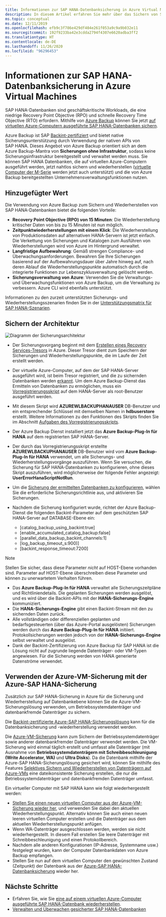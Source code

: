 ```yaml
---
title: Informationen zur SAP HANA-Datenbanksicherung in Azure Virtual Machines
description: In diesem Artikel erfahren Sie mehr über das Sichern von SAP HANA-Datenbanken, die in Azure Virtual Machines ausgeführt werden.
ms.topic: conceptual
ms.date: 12/11/2019
ms.openlocfilehash: efb9c3f786e429df404e261f053a9c9a9b032e11
ms.sourcegitcommit: 192f9233ba42e3cdda2794f4307e6620adba3ff2
ms.translationtype: HT
ms.contentlocale: de-DE
ms.lasthandoff: 11/26/2020
ms.locfileid: "96296453"
---
```

# <a name="about-sap-hana-database-backup-in-azure-vms"></a>Informationen zur SAP HANA-Datenbanksicherung in Azure Virtual Machines

SAP HANA-Datenbanken sind geschäftskritische Workloads, die eine niedrige Recovery Point Objective (RPO) und schnelle Recovery Time Objective (RTO) erfordern. Mithilfe von [Azure Backup](./backup-overview.md) können Sie jetzt [auf virtuellen Azure-Computern ausgeführte SAP HANA-Datenbanken sichern](./tutorial-backup-sap-hana-db.md).

Azure Backup ist SAP [Backint-zertifiziert](https://www.sap.com/dmc/exp/2013_09_adpd/enEN/#/d/solutions?id=8f3fd455-a2d7-4086-aa28-51d8870acaa5) und bietet native Sicherungsunterstützung durch Verwendung der nativen APIs von SAP HANA. Dieses Angebot von Azure Backup orientiert sich an dem Azure Backup-Mantra von **Sicherungen ohne Infrastruktur**, sodass keine Sicherungsinfrastruktur bereitgestellt und verwaltet werden muss. Sie können SAP HANA Datenbanken, die auf virtuellen Azure-Computern ausgeführt werden, jetzt nahtlos sichern und wiederherstellen ([virtuelle Computer der M-Serie](../virtual-machines/m-series.md) werden jetzt auch unterstützt) und die von Azure Backup bereitgestellten Unternehmensverwaltungsfunktionen nutzen.

## <a name="added-value"></a>Hinzugefügter Wert

Die Verwendung von Azure Backup zum Sichern und Wiederherstellen von SAP HANA-Datenbanken bietet die folgenden Vorteile:

* **Recovery Point Objective (RPO) von 15 Minuten**: Die Wiederherstellung kritischer Daten von bis zu 15 Minuten ist nun möglich.
* **Zeitpunktwiederherstellungen mit einem Klick**: Die Wiederherstellung von Produktionsdaten auf alternativen HANA-Servern ist jetzt einfach. Die Verkettung von Sicherungen und Katalogen zum Ausführen von Wiederherstellungen wird von Azure im Hintergrund verwaltet.
* **Langfristige Aufbewahrung**: Gemäß strengen Compliance- und Überwachungsanforderungen. Bewahren Sie Ihre Sicherungen basierend auf der Aufbewahrungsdauer über Jahre hinweg auf, nach deren Ablauf die Wiederherstellungspunkte automatisch durch die integrierte Funktionen zur Lebenszyklusverwaltung gelöscht werden.
* **Sicherungsverwaltung von Azure**: Verwenden Sie die Verwaltungs- und Überwachungsfunktionen von Azure Backup, um die Verwaltung zu verbessern. Azure CLI wird ebenfalls unterstützt.

Informationen zu den zurzeit unterstützten Sicherungs- und Wiederherstellungsszenarien finden Sie in der [Unterstützungsmatrix für SAP HANA-Szenarien](./sap-hana-backup-support-matrix.md#scenario-support).

## <a name="backup-architecture"></a>Sichern der Architektur

![Diagramm der Sicherungsarchitektur](./media/sap-hana-db-about/backup-architecture.png)

* Der Sicherungsvorgang beginnt mit dem [Erstellen eines Recovery Services-Tresors](./tutorial-backup-sap-hana-db.md#create-a-recovery-services-vault) in Azure. Dieser Tresor dient zum Speichern der Sicherungen und Wiederherstellungspunkte, die im Laufe der Zeit erstellt werden.
* Der virtuelle Azure-Computer, auf dem der SAP HANA-Server ausgeführt wird, ist beim Tresor registriert, und die zu sichernden Datenbanken werden [erkannt](./tutorial-backup-sap-hana-db.md#discover-the-databases). Um dem Azure Backup-Dienst das Ermitteln von Datenbanken zu ermöglichen, muss ein [Vorregistrierungsskript](https://aka.ms/scriptforpermsonhana) auf dem HANA-Server als root-Benutzer ausgeführt werden.
* Mit diesem Skript wird **AZUREWLBACKUPHANAUSER** DB-Benutzer und ein entsprechender Schlüssel mit demselben Namen in **hdbuserstore** erstellt. Weitere Informationen zu den Funktionen des Skripts finden Sie im Abschnitt [Aufgaben des Vorregistrierungsskripts](tutorial-backup-sap-hana-db.md#what-the-pre-registration-script-does).
* Der Azure Backup Dienst installiert jetzt das **Azure Backup-Plug-In für HANA** auf dem registrierten SAP HANA-Server.
* Der durch das Vorregistrierungsskript erstellte **AZUREWLBACKUPHANAUSER** DB-Benutzer wird vom **Azure Backup-Plug-In für HANA** verwendet, um alle Sicherungs- und Wiederherstellungsvorgänge auszuführen. Wenn Sie versuchen, die Sicherung für SAP HANA-Datenbanken zu konfigurieren, ohne dieses Skript auszuführen, wird möglicherweise der folgende Fehler angezeigt: **UserErrorHanaScriptNotRun**.
* Um die [Sicherung der ermittelten Datenbanken zu konfigurieren](./tutorial-backup-sap-hana-db.md#configure-backup), wählen Sie die erforderliche Sicherungsrichtlinie aus, und aktivieren Sie Sicherungen.

* Nachdem die Sicherung konfiguriert wurde, richtet der Azure Backup-Dienst die folgenden Backint-Parameter auf dem geschützten SAP HANA-Server auf DATABASE-Ebene ein:
  * [catalog_backup_using_backint:true]
  * [enable_accumulated_catalog_backup:false]
  * [parallel_data_backup_backint_channels:1]
  * [log_backup_timeout_s:900)]
  * [backint_response_timeout:7200]

>[!NOTE]
>Stellen Sie sicher, dass diese Parameter *nicht* auf HOST-Ebene vorhanden sind. Parameter auf HOST-Ebene überschreiben diese Parameter und können zu unerwartetem Verhalten führen.
>

* Das **Azure Backup-Plug-In für HANA** verwaltet alle Sicherungszeitpläne und Richtliniendetails. Die geplanten Sicherungen werden ausgelöst, und es wird über die Backint-APIs mit der **HANA-Sicherungs-Engine** kommuniziert.
* Die **HANA-Sicherungs-Engine** gibt einen Backint-Stream mit den zu sichernden Daten zurück.
* Alle vollständigen oder differenziellen geplanten und bedarfsgesteuerten (über das Azure-Portal ausgelösten) Sicherungen werden durch das **Azure Backup-Plug-In für HANA** initiiert. Protokollsicherungen werden jedoch von der **HANA-Sicherungs-Engine** selbst verwaltet und ausgelöst.
* Dank der Backint-Zertifizierung von Azure Backup für SAP HANA ist die Lösung nicht auf zugrunde liegende Datenträger- oder VM-Typen angewiesen. Für die Sicherung werden von HANA generierte Datenströme verwendet.

## <a name="using-azure-vm-backup-with-azure-sap-hana-backup"></a>Verwenden der Azure-VM-Sicherung mit der Azure-SAP HANA-Sicherung

Zusätzlich zur SAP HANA-Sicherung in Azure für die Sicherung und Wiederherstellung auf Datenbankebene können Sie die Azure-VM-Sicherungslösung verwenden, um Betriebssystemdatenträger und datenbankfremde Datenträger zu sichern.

Die [Backint-zertifizierte Azure-SAP HANA-Sicherungslösung](#backup-architecture) kann für die Datenbanksicherung und -wiederherstellung verwendet werden.

Die [Azure-VM-Sicherung](backup-azure-vms-introduction.md) kann zum Sichern der Betriebssystemdatenträger sowie anderer datenbankfremder Datenträger verwendet werden. Die VM-Sicherung wird einmal täglich erstellt und umfasst alle Datenträger (mit Ausnahme von **Betriebssystemdatenträgern mit Schreibbeschleunigung (Write Accelerator, WA)** und **Ultra Disks**). Da die Datenbank mithilfe der Azure-SAP HANA-Sicherungslösung gesichert wird, können Sie mithilfe des Features [Selektives Sichern und Wiederherstellen von Datenträgern auf Azure-VMs](selective-disk-backup-restore.md) eine dateikonsistente Sicherung erstellen, die nur die Betriebssystemdatenträger und datenbankfremden Datenträger umfasst.

Ein virtueller Computer mit SAP HANA kann wie folgt wiederhergestellt werden:

* [Stellen Sie einen neuen virtuellen Computer aus der Azure-VM-Sicherung wieder her](backup-azure-arm-restore-vms.md), und verwenden Sie dabei den aktuellen Wiederherstellungspunkt. Alternativ können Sie auch einen neuen leeren virtuellen Computer erstellen und die Datenträger aus dem aktuellen Wiederherstellungspunkt anfügen.
* Wenn WA-Datenträger ausgeschlossen werden, werden sie nicht wiederhergestellt. In diesem Fall erstellen Sie leere Datenträger mit Schreibbeschleunigung und einen Protokollbereich.
* Nachdem alle anderen Konfigurationen (IP-Adresse, Systemname usw.) festgelegt wurden, kann der Computer Datenbankdaten von Azure Backup empfangen.
* Stellen Sie nun auf dem virtuellen Computer den gewünschten Zustand (Zeitpunkt) der Datenbank aus der [Azure-SAP HANA-Datenbanksicherung](sap-hana-db-restore.md#restore-to-a-point-in-time-or-to-a-recovery-point) wieder her.

## <a name="next-steps"></a>Nächste Schritte

* Erfahren Sie, wie Sie [eine auf einem virtuellen Azure-Computer ausgeführte SAP HANA-Datenbank wiederherstellen](./sap-hana-db-restore.md).
* [Verwalten und Überwachen gesicherter SAP HANA-Datenbanken](./sap-hana-db-manage.md)
